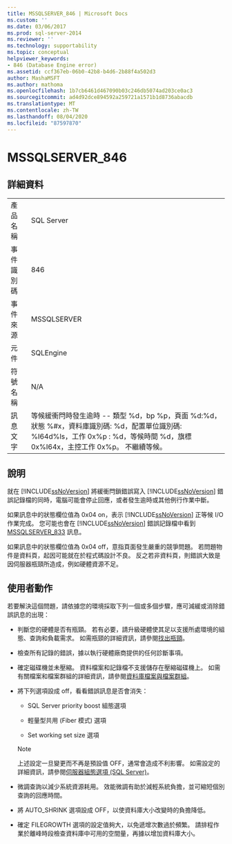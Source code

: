 ```yaml
---
title: MSSQLSERVER_846 | Microsoft Docs
ms.custom: ''
ms.date: 03/06/2017
ms.prod: sql-server-2014
ms.reviewer: ''
ms.technology: supportability
ms.topic: conceptual
helpviewer_keywords:
- 846 (Database Engine error)
ms.assetid: ccf367eb-06b0-42b8-b4d6-2b88f4a502d3
author: MashaMSFT
ms.author: mathoma
ms.openlocfilehash: 1b7cb6461d467090b03c246db5074ad203ce0ac3
ms.sourcegitcommit: ad4d92dce894592a259721a1571b1d8736abacdb
ms.translationtype: MT
ms.contentlocale: zh-TW
ms.lasthandoff: 08/04/2020
ms.locfileid: "87597870"
---
```

# <a name="mssqlserver_846"></a>MSSQLSERVER_846
    
## <a name="details"></a>詳細資料  
  
|||  
|-|-|  
|產品名稱|SQL Server|  
|事件識別碼|846|  
|事件來源|MSSQLSERVER|  
|元件|SQLEngine|  
|符號名稱|N/A|  
|訊息文字|等候緩衝閂時發生逾時 -- 類型 %d，bp %p，頁面 %d:%d，狀態 %#x，資料庫識別碼: %d，配置單位識別碼: %I64d%ls，工作 0x%p : %d，等候時間 %d，旗標 0x%I64x，主控工作 0x%p。 不繼續等候。|  
  
## <a name="explanation"></a>說明  
 就在 [!INCLUDE[ssNoVersion](../../includes/ssnoversion-md.md)] 將緩衝閂鎖錯誤寫入 [!INCLUDE[ssNoVersion](../../includes/ssnoversion-md.md)] 錯誤記錄檔的同時，電腦可能會停止回應，或者發生逾時或其他例行作業中斷。  
  
 如果訊息中的狀態欄位值為 0x04 on，表示 [!INCLUDE[ssNoVersion](../../includes/ssnoversion-md.md)] 正等候 I/O 作業完成。 您可能也會在 [!INCLUDE[ssNoVersion](../../includes/ssnoversion-md.md)] 錯誤記錄檔中看到 [MSSQLSERVER_833](mssqlserver-833-database-engine-error.md) 訊息。  
  
 如果訊息中的狀態欄位值為 0x04 off，意指頁面發生嚴重的競爭問題。 若問題物件是資料頁，起因可能就在於程式碼設計不良。 反之若非資料頁，則錯誤大致是因伺服器瓶頸所造成，例如硬體資源不足。  
  
## <a name="user-action"></a>使用者動作  
 若要解決這個問題，請依據您的環境採取下列一個或多個步驟，應可減緩或消除錯誤訊息的出現：  
  
-   判斷您的硬體是否有瓶頸。 若有必要，請升級硬體使其足以支援所處環境的組態、查詢和負載需求。 如需瓶頸的詳細資訊，請參閱[找出瓶頸](../performance/identify-bottlenecks.md)。  
  
-   檢查所有記錄的錯誤，據以執行硬體廠商提供的任何診斷事項。  
  
-   確定磁碟機並未壓縮。 資料檔案和記錄檔不支援儲存在壓縮磁碟機上。 如需有關檔案和檔案群組的詳細資訊，請參閱[資料庫檔案與檔案群組](../databases/database-files-and-filegroups.md)。  
  
-   將下列選項設成 off，看看錯誤訊息是否會消失：  
  
    -   SQL Server priority boost 組態選項  
  
    -   輕量型共用 (Fiber 模式) 選項  
  
    -   Set working set size 選項  
  
    > [!NOTE]  
    >  上述設定一旦變更而不再是預設值 OFF，通常會造成不利影響。 如需設定的詳細資訊，請參閱[伺服器組態選項 &#40;SQL Server&#41;](../../database-engine/configure-windows/server-configuration-options-sql-server.md)。  
  
-   微調查詢以減少系統資源耗用。 效能微調有助於減輕系統負擔，並可縮短個別查詢的回應時間。  
  
-   將 AUTO_SHRINK 選項設成 OFF，以使資料庫大小改變時的負擔降低。  
  
-   確定 FILEGROWTH 選項的設定值夠大，以免遞增次數過於頻繁。 請排程作業於離峰時段檢查資料庫中可用的空間量，再據以增加資料庫大小。  
  
  
